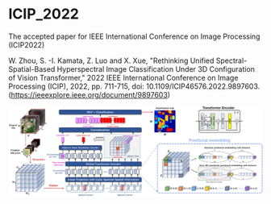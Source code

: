 # ICIP_2022
The accepted paper for IEEE International Conference on Image Processing (ICIP2022)

W. Zhou, S. -I. Kamata, Z. Luo and X. Xue, "Rethinking Unified Spectral-Spatial-Based Hyperspectral Image Classification Under 3D Configuration of Vision Transformer," 2022 IEEE International Conference on Image Processing (ICIP), 2022, pp. 711-715, doi: 10.1109/ICIP46576.2022.9897603.(https://ieeexplore.ieee.org/document/9897603)

![image](https://github.com/zhouweilian1904/ICIP_2022/blob/main/whole%20structure.png)

